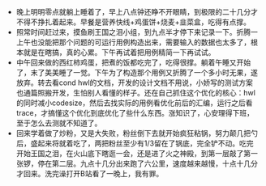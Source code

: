 - 晚上明明零点就躺上睡着了，早上八点钟还睁不开眼睛，到极限的二十几分才不得不挣扎着起来。早餐是营养快线+鸡蛋饼+烧麦+韭菜盒，吃得有点撑。
- 照常时间赶过来，摸鱼刷王国之泪小组，到九点半才停下来记录一下。折腾一上午也没能把那个问题的可运行用例构造出来，需要输入的数据也太多了，根本就是在瞎搞，真的心累。下午再试着把用例精简一下再试试。
- 中午回来做的西红柿鸡蛋，把煮的饭都吃完了，吃得很撑。躺着午睡又开始了，末了美美睡了一觉。下午为了构造那个用例又折腾了一个多小时无果，遂放弃。转去看cond hwl的文档，开发的设计文档不用说，小娇写的测试方案也通篇照搬开发，生怕别人看懂的样子。还在自己抓住这个优化的核心：hwl的同时减小codesize，然后去找实际的用例看优化前后的汇编，运行之后看trace，才搞懂这个优化到底优化了些什么东西。涨知识了，心安理得下班，至于怎么去测就不知道了。
- 回来学着做了炒粉，又是大失败，粉丝倒下去就开始疯狂粘锅，努力颠几把勺后，盛起来将就着吃了，两把粉丝至少有1/3留在了锅底，完全铲不动。吃完开始王国之泪，在火山底下瞎逛一会，还是进了火之神殿，到第一层敲了第一张锣，停在第二层。九点十几分出来跑了六公里，速度越来越慢，十点十几分才回来。洗完澡打开B站看了一晚上，我有罪。